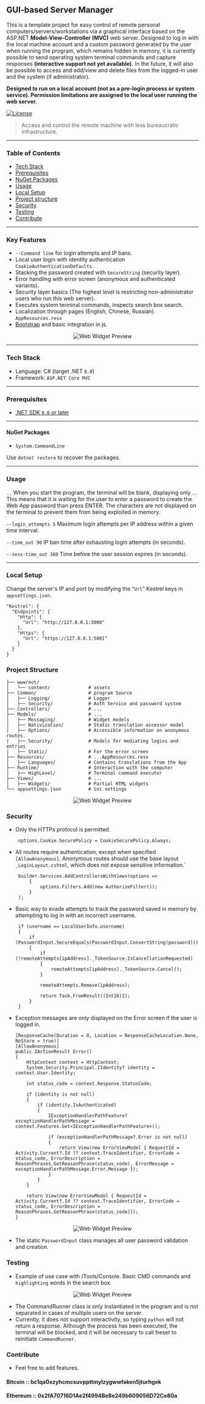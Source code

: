 
## GUI-based Server Manager

This is a template project for easy control of remote personal computers/servers/workstations via a graphical interface based on the ASP.NET **Model-View-Controller (MVC)** web server. Designed to log in with the local machine account and a custom password generated by the user when running the program, which remains hidden in memory, it is currently possible to send operating system terminal commands and capture responses **(interactive support not yet available).** In the future, it will also be possible to access and add/view and delete files from the logged-in user and the system (if administrator).

**Designed to run on a local account (not as a pre-login process or system service). Permission limitations are assigned to the local user running the web server.**

[![License](https://img.shields.io/badge/license-MIT-blue)]()

> Access and control the remote machine with less bureaucratic infrastructure.
---
### Table of Contents

- [Tech Stack](#tech-stack)
- [Prerequisites](#prerequisites)
- [NuGet Packages](#nuget-packages)
- [Usage](#usage)
- [Local Setup](#local-setup)
- [Project structure](#project-structure)
- [Security](#security)
- [Testing](#testing)
- [Contribute](#contribute)
---
### Key Features

- `--Command line` for login attempts and IP bans.
- Local user login with identity authentication 
`CookieAuthenticationDefaults`.
- Stacking the password created with `SecureString` (security layer).
- Error handling with error screen (anonymous and authenticated variants).
- Security layer basics (The highest level is restricting non-administrator users who run this web server).
- Executes system terminal commands, inspects search box search.
- Localization through pages (English, Chinese, Russian). `AppResources.resx`
- [Bootstrap](https://bootswatch.com/spacelab/#top) and basic integration in js.
<div align="center">
    <img src="https://raw.githubusercontent.com/Suundumused/GUI-based-Server-Manager/refs/heads/main/README_ASSETS/Screenshot3.png" alt="Web Widget Preview"/>
</div>

 ---
### Tech Stack

- Language: C# (target .NET `8.0`)
- Framework: `ASP.NET Core MVC`
---
### Prerequisites
- [.NET SDK `8.0` or later](https://dotnet.microsoft.com/)
---
#### NuGet Packages
- `System.CommandLine`
  
Use `dotnet restore` to recover the packages.

---
### Usage
`..` When you start the program, the terminal will be blank, displaying only `..` This means that it is waiting for the user to enter a password to create the Web App password than press ENTER. The characters are not displayed on the terminal to prevent them from being exploited in memory.

`--login_attempts 5` Maximum login attempts per IP address within a given time interval.

`--time_out 90` IP ban time after exhausting login attempts (in seconds).

`--sess-time_out 360` Time before the user session expires (in seconds).

---
### Local Setup
Change the server's IP and port by modifying the “`Url`” Kestrel keys in `appsettings.json`.

    "Kestrel": {
      "Endpoints": {
        "Http": {
          "Url": "http://127.0.0.1:5000"
        },
        "Https": {
          "Url": "https://127.0.0.1:5001"
        }
      }
    }

### Project Structure

```plaintext
├── wwwroot/                 
│   └── content/          	  # assets
├── Common/                   # program Source
│   ├── Logging/              # Logger          
│   ├── Security/             # Auth Service and password system
├── Controllers/              # ...
├── Models/                   # ...
│   ├── Messaging/            # Widget models
│   ├── Nativization/         # Static translation accessor model
|   ├── Options/              # Accessible information on anonymous routes.
|   ├── Security/             # Models for mediating logins and entries
|   ├── Static/               # For the error screen
├── Resources/                # ...AppResources.resx
│   ├── Languages/            # Contains translations from the App
├── Runtime/                  # Interaction with the computer
|   ├── HighLevel/            # Terminal command executor
├── Views/                    # ...
|   ├── Widgets/              # Partial HTML widgets 
└── appsettings.json          # ini settings
```

<div align="center">
    <img src="https://raw.githubusercontent.com/Suundumused/GUI-based-Server-Manager/refs/heads/main/README_ASSETS/Screenshot1.png" alt="Web Widget Preview"/>
</div>

### Security
 - Only the HTTPs protocol is permitted. 

        options.Cookie.SecurePolicy = CookieSecurePolicy.Always;

 - All routes require authentication, except when specified `[AllowAnonymous]`. Anonymous routes should use the base layout `_LoginLayout.cshtml`, which does not expose sensitive information.`

        builder.Services.AddControllersWithViews(options => 
            {
                options.Filters.Add(new AuthorizeFilter());
            }
        );

 - Basic way to evade attempts to track the password saved in memory by attempting to log in with an incorrect username.

        if (username == LocalUserInfo.username)
        {
            if (PasswordInput.SecureEquals(PasswordInput.ConvertString(password)))
            {
                if (!remoteAttempts[ipAddress]._TokenSource.IsCancellationRequested)
                {
                    remoteAttempts[ipAddress]._TokenSource.Cancel();
                }

                remoteAttempts.Remove(ipAddress);

                return Task.FromResult((Int16)2);
            }
        }

  - Exception messages are only displayed on the Error screen if the user is logged in.

        [ResponseCache(Duration = 0, Location = ResponseCacheLocation.None, NoStore = true)]
        [AllowAnonymous]
        public IActionResult Error()
        {
            HttpContext context = HttpContext;
            System.Security.Principal.IIdentity? identity = context.User.Identity;

            int status_code = context.Response.StatusCode;

            if (identity is not null) 
            {
                if (identity.IsAuthenticated)
                {
                    IExceptionHandlerPathFeature? exceptionHandlerPathMessage = context.Features.Get<IExceptionHandlerPathFeature>();

                    if (exceptionHandlerPathMessage?.Error is not null)
                    {
                        return View(new ErrorViewModel { RequestId = Activity.Current?.Id ?? context.TraceIdentifier, ErrorCode = status_code, ErrorDescription = ReasonPhrases.GetReasonPhrase(status_code), ErrorMessage = exceptionHandlerPathMessage.Error.Message });
                    }
                }
            }

            return View(new ErrorViewModel { RequestId = Activity.Current?.Id ?? context.TraceIdentifier, ErrorCode = status_code, ErrorDescription = ReasonPhrases.GetReasonPhrase(status_code)});
        }

<div align="center">
    <img src="https://raw.githubusercontent.com/Suundumused/GUI-based-Server-Manager/refs/heads/main/README_ASSETS/Screenshot4.png" alt="Web Widget Preview"/>
</div>

 - The static `PasswordInput` class manages all user password validation and creation.

### Testing
 - Example of use case with /Tools/Console. Basic CMD commands and `highlighting` words in the search box.

 <div align="center">
    <img src="https://raw.githubusercontent.com/Suundumused/GUI-based-Server-Manager/refs/heads/main/README_ASSETS/Screenshot2.png" alt="Web Widget Preview"/>
</div>

 - The CommandRunner class is only instantiated in the program and is not separated in cases of multiple users on the server.
 - Currently, it does not support interactivity, so typing `python` will not return a response. Although the process has been executed, the terminal will be blocked, and it will be necessary to call freset to reinitiate `CommandRunner`.

### Contribute
 - Feel free to add features.

#### Bitcoin :: **bc1qa0xzyhcmcsuvppttmylzygwwfaken5jturhgek**
#### Ethereum :: **0x2fA70716D1Ae2f4994Be8e249b609056D72Ce80a** 